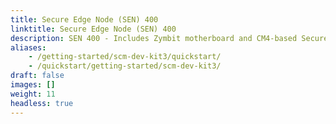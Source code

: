 ```yaml
---
title: Secure Edge Node (SEN) 400 
linktitle: Secure Edge Node (SEN) 400 
description: SEN 400 - Includes Zymbit motherboard and CM4-based Secure Compute Module (SCM)
aliases:
    - /getting-started/scm-dev-kit3/quickstart/
    - /quickstart/getting-started/scm-dev-kit3/
draft: false
images: []
weight: 11
headless: true
---
```

